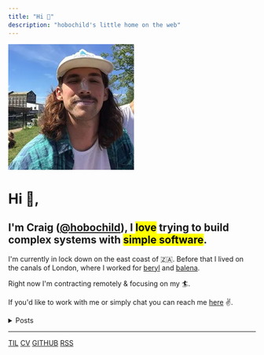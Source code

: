 ```yaml
---
title: "Hi 👋"
description: "hobochild's little home on the web"
---
```



![A picture of Craig with too much suntan lotion on his nose.](./profile.webp#round)

# Hi 👋,

## I'm Craig ([@hobochild](https://github.com/hobochild)), I <mark>love</mark> trying to build complex systems with <mark>simple software</mark>.

I'm currently in lock down on the east coast of 🇿🇦. Before that I lived on the canals of London, where I worked for [beryl](https://beryl.cc/) and [balena](https://balena.io/).

Right now I'm contracting remotely & focusing on my 🏄.

If you'd like to work with me or simply chat you can reach me [here](mailto:website@hobochild.com) ✌️.

<details>
<summary>Posts</summary>

- [A brief introduction to PEP 582](posts/pep-582)
- [A GKE Horror story.](posts/gke-horror-story)
- [Packaging a deno app with Docker](posts/deno-demo)
- [A simple approach to testing next.js apps](posts/testing)
- [Reimagining Chat](posts/chat)
- [Why dont APIs have the --help option?](posts/help)

</details>

---

[TIL](/til) [CV](/cv) [GITHUB](https://github.com/hobochild) [RSS](/rss.xml)
